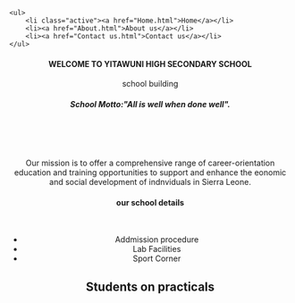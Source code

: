 <!DOCTYPE html>
<html lang="en">
<head>
    <meta charset="UTF-8">
    <meta http-equiv="X-UA-Compatible" content="IE=edge">
    <meta name="viewport" content="width=device-width, initial-scale=1.0">
    <title>Yi-Tawuni Academy</title>
    <link rel="stylesheet" href="style.css">
</head>
<body>
    
    <ul>
        <li class="active"><a href="Home.html">Home</a></li>
        <li><a href="About.html">About us</a></li>
        <li><a href="Contact us.html">Contact us</a></li>
    </ul>

    
 <center><h4>WELCOME TO YITAWUNI HIGH SECONDARY SCHOOL </h4></center>

 
<center>school building<h5>School Motto:"All is well when done well".</h5><img src="\images/1ka.png" alt=""></center>
<br><br>

<div class="mission">

<br>
<center><p id="P1">Our mission is to offer a comprehensive range of career-orientation education and training opportunities to support and enhance the eonomic and social development of indnviduals in Sierra Leone.
    
</p></center></div>

<center><h4>our school details</h4>
</center>
<br>
<center><ul>
    <li>Addmission procedure</li>
    <li>Lab Facilities</li>
    <li>Sport Corner</li>
</ul></center>


<center><h2>Students on practicals<img src="\images/5.png" alt=""></h2></center>



</body>
</html>
